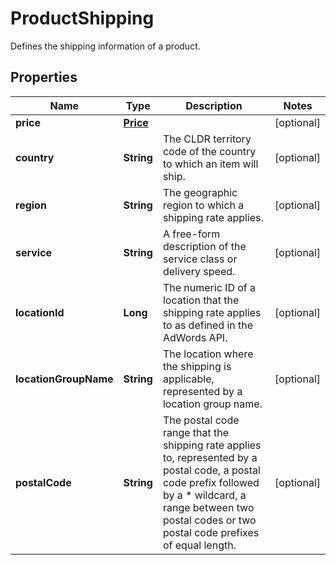 

# ProductShipping

Defines the shipping information of a product.

## Properties

Name | Type | Description | Notes
------------ | ------------- | ------------- | -------------
**price** | [**Price**](Price.md) |  |  [optional]
**country** | **String** | The CLDR territory code of the country to which an item will ship. |  [optional]
**region** | **String** | The geographic region to which a shipping rate applies. |  [optional]
**service** | **String** | A free-form description of the service class or delivery speed. |  [optional]
**locationId** | **Long** | The numeric ID of a location that the shipping rate applies to as defined in the AdWords API. |  [optional]
**locationGroupName** | **String** | The location where the shipping is applicable, represented by a location group name. |  [optional]
**postalCode** | **String** | The postal code range that the shipping rate applies to, represented by a postal code, a postal code prefix followed by a * wildcard, a range between two postal codes or two postal code prefixes of equal length. |  [optional]



